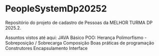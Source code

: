 # PeopleSystemDp20252
Repositório do projeto de cadastro de Pessoas da MELHOR TURMA DP 2025.2.

Assuntos vistos até aqui:
JAVA Básico
POO:
Herança
Polimorfismo - Sobreposição / Sobrecarga
Composição
Boas práticas de programação
Construtores
Encapsulamento
Interface